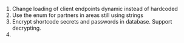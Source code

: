1. Change loading of client endpoints dynamic instead of hardcoded
2. Use the enum for partners in areas still using strings
3. Encrypt shortcode secrets and passwords in database. Support decrypting.
4. 